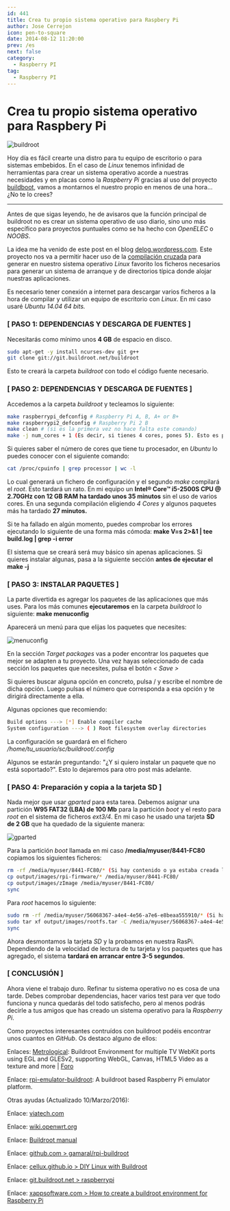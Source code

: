 ```yaml
---
id: 441
title: Crea tu propio sistema operativo para Raspbery Pi
author: Jose Cerrejon
icon: pen-to-square
date: 2014-08-12 11:20:00
prev: /es
next: false
category:
  - Raspberry PI
tag:
  - Raspberry PI
---
```


# Crea tu propio sistema operativo para Raspbery Pi

![buildroot](/images/2014/08/buildroot.png)

Hoy día es fácil crearte una distro para tu equipo de escritorio o para sistemas embebidos. En el caso de *Linux* tenemos infinidad de herramientas para crear un sistema operativo acorde a nuestras necesidades y en placas como la *Raspberry Pi* gracias al uso del proyecto [buildboot](http://buildroot.uclibc.org/), vamos a montarnos el nuestro propio en menos de una hora... ¿No te lo crees?

- - -
Antes de que sigas leyendo, he de avisaros que la función principal de buildroot no es crear un sistema operativo de uso diario, sino uno más específico para proyectos puntuales como se ha hecho con *OpenELEC* o *NOOBS*.

La idea me ha venido de este post en el blog [delog.wordpress.com](http://delog.wordpress.com/2014/07/15/custom-embedded-linux-system-for-raspberry-pi-with-buildroot-2/). Este proyecto nos va a permitir hacer uso de la [compilación cruzada](http://es.wikipedia.org/wiki/Compilador_cruzado) para generar en nuestro sistema operativo *Linux* favorito los ficheros necesarios para generar un sistema de arranque y de directorios típica donde alojar nuestras aplicaciones.

Es necesario tener conexión a internet para descargar varios ficheros a la hora de compilar y utilizar un equipo de escritorio con *Linux*. En mi caso usaré *Ubuntu 14.04 64 bits.*


### [ PASO 1: DEPENDENCIAS Y DESCARGA DE FUENTES ]

Necesitarás como mínimo unos **4 GB** de espacio en disco.

```bash
sudo apt-get -y install ncurses-dev git g++
git clone git://git.buildroot.net/buildroot
```

Esto te creará la carpeta *buildroot* con todo el código fuente necesario.

### [ PASO 2: DEPENDENCIAS Y DESCARGA DE FUENTES ]

Accedemos a la carpeta *buildroot* y tecleamos lo siguiente:

```bash
make raspberrypi_defconfig # Raspberry Pi A, B, A+ or B+
make raspberrypi2_defconfig # Raspberry Pi 2 B
make clean # (si es la primera vez no hace falta este comando)
make -j num_cores + 1 (Es decir, si tienes 4 cores, pones 5). Esto es para acelerar el compilado, pero si ves que falla algo simplemente ejecuta make sin -j
```

Si quieres saber el número de cores que tiene tu procesador, en *Ubuntu* lo puedes conocer con el siguiente comando:

```bash
cat /proc/cpuinfo | grep processor | wc -l
```

Lo cual generará un fichero de configuración y el segundo *make* compilará el *root*. Esto tardará un rato. En mi equipo un **Intel® Core™ i5-2500S CPU @ 2.70GHz con 12 GB RAM ha tardado unos 35 minutos** sin el uso de varios cores. En una segunda compilación eligiendo *4 Cores* y algunos paquetes más ha tardado **27 minutos.**

Si te ha fallado en algún momento, puedes comprobar los errores ejecutando lo siguiente de una forma más cómoda: **make V=s 2>&1 | tee build.log | grep -i error**

El sistema que se creará será muy básico sin apenas aplicaciones. Si quieres instalar algunas, pasa a la siguiente sección **antes de ejecutar el make -j**

### [ PASO 3: INSTALAR PAQUETES ]

La parte divertida es agregar los paquetes de las aplicaciones que más uses. Para los más comunes **ejecutaremos** en la carpeta *buildroot* lo siguiente: **make menuconfig**

Aparecerá un menú para que elijas los paquetes que necesites:

![menuconfig](/images/2014/08/menuconfig.png)

En la sección *Target packages* vas a poder encontrar los paquetes que mejor se adapten a tu proyecto. Una vez hayas seleccionado de cada sección los paquetes que necesites, pulsa el botón *< Save >*

Si quieres buscar alguna opción en concreto, pulsa / y escribe el nombre de dicha opción. Luego pulsas el número que corresponda a esa opción y te dirigirá directamente a ella.

Algunas opciones que recomiendo:

```bash
Build options ---> [*] Enable compiler cache
System configuration ---> ( ) Root filesystem overlay directories
```

La configuración se guardará en el fichero */home/tu_usuario/sc/buildroot/.config*

Algunos se estarán preguntando: "¿Y si quiero instalar un paquete que no está soportado?". Esto lo dejaremos para otro post más adelante.

### [ PASO 4: Preparación y copia a la tarjeta SD ]

Nada mejor que usar *gparted* para esta tarea. Debemos asignar una partición **W95 FAT32 (LBA) de 100 Mb** para la partición *boot* y el resto para *root* en el sistema de ficheros *ext3/4*. En mi caso he usado una tarjeta **SD de 2 GB** que ha quedado de la siguiente manera:

![gparted](/images/2014/08/gparted.png)

Para la partición *boot* llamada en mi caso **/media/myuser/8441-FC80** copiamos los siguientes ficheros:

```bash
rm -rf /media/myuser/8441-FC80/* (Si hay contenido o ya estaba creada la unidad)
cp output/images/rpi-firmware/* /media/myuser/8441-FC80/
cp output/images/zImage /media/myuser/8441-FC80/
sync
```

Para *root* hacemos lo siguiente:

```bash
sudo rm -rf /media/myuser/56068367-a4e4-4e56-a7e6-e8beaa555910/* (Si hay contenido o ya estaba creada la unidad)
sudo tar xf output/images/rootfs.tar -C /media/myuser/56068367-a4e4-4e56-a7e6-e8beaa555910/
sync
```

Ahora desmontamos la tarjeta *SD* y la probamos en nuestra RasPi. Dependiendo de la velocidad de lectura de tu tarjeta y los paquetes que has agregado, el sistema **tardará en arrancar entre 3-5 segundos**.


### [ CONCLUSIÓN ]

Ahora viene el trabajo duro. Refinar tu sistema operativo no es cosa de una tarde. Debes comprobar dependencias, hacer varios test para ver que todo funciona y nunca quedarás del todo satisfecho, pero al menos podrás decirle a tus amigos que has creado un sistema operativo para la *Raspberry Pi*.

Como proyectos interesantes contruídos con buildroot podéis encontrar unos cuantos en *GitHub*. Os destaco alguno de ellos:

Enlaces: [Metrological](https://github.com/Metrological/buildroot): Buildroot Environment for multiple TV WebKit ports using EGL and GLESv2, supporting WebGL, Canvas, HTML5 Video as a texture and more | [Foro](http://www.raspberrypi.org/forums/viewtopic.php?f=38&t=43087)

Enlace: [rpi-emulator-buildroot](https://github.com/rmaz/rpi-emulator-buildroot): A buildroot based Raspberry Pi emulator platform.

Otras ayudas (Actualizado 10/Marzo/2016):

Enlace: [viatech.com](http://www.viatech.com/en/2015/06/buildroot/)

Enlace: [wiki.openwrt.org](http://wiki.openwrt.org/es/doc/howto/build)

Enlace: [Buildroot manual](http://buildroot.uclibc.org/downloads/manual/manual.html)

Enlace: [github.com > gamaral/rpi-buildroot](https://github.com/gamaral/rpi-buildroot)

Enlace: [cellux.github.io > DIY Linux with Buildroot](http://cellux.github.io/articles/diy-linux-with-buildroot-part-1/)

Enlace: [git.buildroot.net > raspberrypi](http://git.buildroot.net/buildroot/tree/board/raspberrypi/readme.txt)

Enlace: [xappsoftware.com > 
How to create a buildroot environment for Raspberry Pi](http://www.xappsoftware.com/wordpress/2013/06/06/how-to-create-a-buildroot-environment-for-raspberry-pi/)
